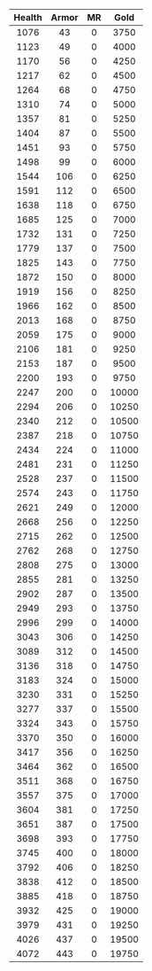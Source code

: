 | Health | Armor | MR | Gold |
|:---:|:---:|:---:|:---:|
|1076|43|0|3750|
|1123|49|0|4000|
|1170|56|0|4250|
|1217|62|0|4500|
|1264|68|0|4750|
|1310|74|0|5000|
|1357|81|0|5250|
|1404|87|0|5500|
|1451|93|0|5750|
|1498|99|0|6000|
|1544|106|0|6250|
|1591|112|0|6500|
|1638|118|0|6750|
|1685|125|0|7000|
|1732|131|0|7250|
|1779|137|0|7500|
|1825|143|0|7750|
|1872|150|0|8000|
|1919|156|0|8250|
|1966|162|0|8500|
|2013|168|0|8750|
|2059|175|0|9000|
|2106|181|0|9250|
|2153|187|0|9500|
|2200|193|0|9750|
|2247|200|0|10000|
|2294|206|0|10250|
|2340|212|0|10500|
|2387|218|0|10750|
|2434|224|0|11000|
|2481|231|0|11250|
|2528|237|0|11500|
|2574|243|0|11750|
|2621|249|0|12000|
|2668|256|0|12250|
|2715|262|0|12500|
|2762|268|0|12750|
|2808|275|0|13000|
|2855|281|0|13250|
|2902|287|0|13500|
|2949|293|0|13750|
|2996|299|0|14000|
|3043|306|0|14250|
|3089|312|0|14500|
|3136|318|0|14750|
|3183|324|0|15000|
|3230|331|0|15250|
|3277|337|0|15500|
|3324|343|0|15750|
|3370|350|0|16000|
|3417|356|0|16250|
|3464|362|0|16500|
|3511|368|0|16750|
|3557|375|0|17000|
|3604|381|0|17250|
|3651|387|0|17500|
|3698|393|0|17750|
|3745|400|0|18000|
|3792|406|0|18250|
|3838|412|0|18500|
|3885|418|0|18750|
|3932|425|0|19000|
|3979|431|0|19250|
|4026|437|0|19500|
|4072|443|0|19750|
